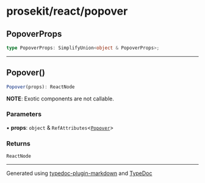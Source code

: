 # prosekit/react/popover

<a id="popoverprops" name="popoverprops"></a>

## PopoverProps

```ts
type PopoverProps: SimplifyUnion<object & PopoverProps>;
```

***

<a id="popover" name="popover"></a>

## Popover()

```ts
Popover(props): ReactNode
```

**NOTE**: Exotic components are not callable.

### Parameters

▪ **props**: `object` & `RefAttributes`\<[`Popover`](../lit/popover.md#popover)\>

### Returns

`ReactNode`

***

Generated using [typedoc-plugin-markdown](https://www.npmjs.com/package/typedoc-plugin-markdown) and [TypeDoc](https://typedoc.org/)
